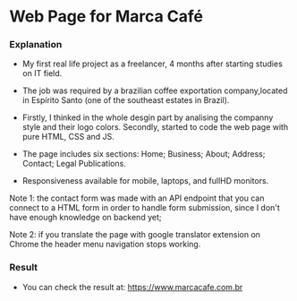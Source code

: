 # Web Page for Marca Café

### Explanation

* My first real life project as a freelancer, 4 months after starting studies on IT field.

* The job was required by a brazilian coffee exportation company,located in Espírito Santo (one of the southeast estates in Brazil).

* Firstly, I thinked in the whole desgin part by analising the companny style and their logo colors. Secondly, started to code the web page with pure HTML, CSS and JS.

* The page includes six sections: Home; Business; About; Address; Contact; Legal Publications.

* Responsiveness available for mobile, laptops, and fullHD monitors.

Note 1: the contact form was made with an API endpoint that you can connect to a HTML form in order to handle form submission, since I
don't have enough knowledge on backend yet;

Note 2: if you translate the page with google translator extension on Chrome the header menu navigation stops working.

### Result
* You can check the result at: https://www.marcacafe.com.br
